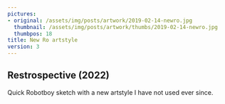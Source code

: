 ```yaml
---
pictures:
- original: /assets/img/posts/artwork/2019-02-14-newro.jpg
  thumbnail: /assets/img/posts/artwork/thumbs/2019-02-14-newro.jpg
  thumbpos: 18
title: New Ro artstyle
version: 3
---
```

## Restrospective (2022)
Quick Robotboy sketch with a new artstyle I have not used ever since.
